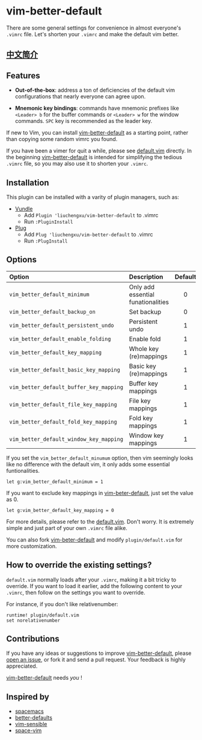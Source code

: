 # vim-better-default

There are some general settings for convenience in almost everyone's `.vimrc` file. Let's shorten your `.vimrc` and make the default vim better.

## [中文简介](https://liuchengxu.github.io/2016/10/31/my-first-vim-plugin.html)


## Features

- **Out-of-the-box**: address a ton of deficiencies of the default vim configurations that nearly everyone can agree upon.

- **Mnemonic key bindings**: commands have mnemonic prefixes like `<Leader> b` for the buffer commands or `<Leader> w` for the window commands. `SPC` key is recommended as the leader key.

If new to Vim, you can install [vim-better-default](https://github.com/liuchengxu/vim-better-default) as a starting point, rather than copying some random vimrc you found.

If you have been a vimer for quit a while, please see [default.vim](https://github.com/liuchengxu/vim-better-default/blob/master/plugin/default.vim) directly. In the beginning [vim-better-default](https://github.com/liuchengxu/vim-better-default) is intended for simplifying the tedious `.vimrc` file, so you may also use it to shorten your `.vimrc`.

## Installation

This plugin can be installed with a varity of plugin managers, such as:

- [Vundle](https://github.com/VundleVim/Vundle.vim)
    - Add `Plugin 'liuchengxu/vim-better-default` to .vimrc
    - Run `:PluginInstall`
- [Plug](https://github.com/junegunn/vim-plug)
    - Add `Plug 'liuchengxu/vim-better-default` to .vimrc
    - Run `:PlugInstall`

## Options

Option                                  | Description                        | Default |
:----                                   | :----                              | :----:
`vim_better_default_minimum`            | Only add essential funationalities | 0
`vim_better_default_backup_on`          | Set backup                         | 0
`vim_better_default_persistent_undo`    | Persistent undo                    | 1
`vim_better_default_enable_folding`     | Enable fold                        | 1
`vim_better_default_key_mapping`        | Whole key (re)mappings             | 1
`vim_better_default_basic_key_mapping`  | Basic key (re)mappings             | 1
`vim_better_default_buffer_key_mapping` | Buffer key mappings                | 1
`vim_better_default_file_key_mapping`   | File key mappings                  | 1
`vim_better_default_fold_key_mapping`   | Fold key mappings                  | 1
`vim_better_default_window_key_mapping` | Window key mappings                | 1


If you set the `vim_better_default_minumum` option, then vim seemingly looks like no difference with the default vim, it only adds some essential funtionalities.

```
let g:vim_better_default_minimum = 1
```

If you want to exclude key mappings in [vim-beter-default](https://github.com/liuchengxu/vim-better-default), just set the value as 0.

```
let g:vim_better_default_key_mapping = 0
```

For more details, please refer to the [default.vim](https://github.com/liuchengxu/vim-better-default/blob/master/plugin/default.vim). Don't worry. It is extremely simple and just part of your own `.vimrc` file alike.

You can also fork [vim-beter-default](https://github.com/liuchengxu/vim-better-default) and modify `plugin/default.vim` for more customization.

## How to override the existing settings?

`default.vim` normally loads after your `.vimrc`, making it a bit tricky to override. If you want to load it earlier, add the following content to your `.vimrc`, then follow on the settings you want to override.

For instance, if you don't like relativenumber:

```
runtime! plugin/default.vim
set norelativenumber
```

## Contributions

If you have any ideas or suggestions to improve [vim-better-default](https://github.com/liuchengxu/vim-better-default), please [open an issue](https://github.com/liuchengxu/vim-better-default/issues), or fork it and send a pull request. Your feedback is highly appreciated. 

[vim-better-default](https://github.com/liuchengxu/vim-better-default) needs *you* !

## Inspired by

- [spacemacs](https://github.com/syl20bnr/spacemacs)
- [better-defaults](https://github.com/technomancy/better-defaults)
- [vim-sensible](https://github.com/tpope/vim-sensible)
- [space-vim](https://github.com/liuchengxu/space-vim)
